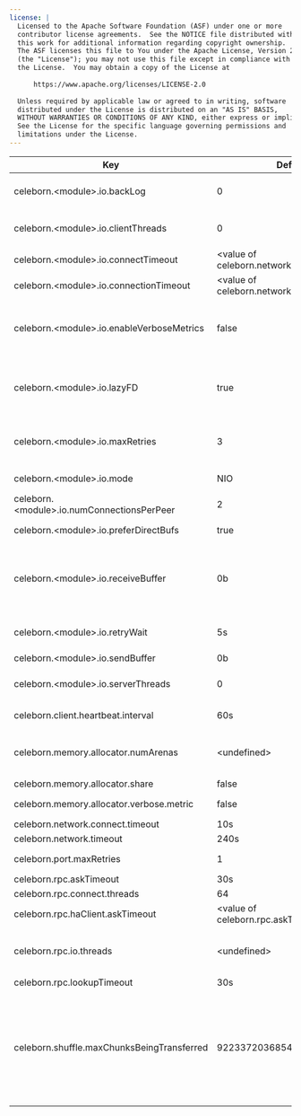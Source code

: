 ```yaml
---
license: |
  Licensed to the Apache Software Foundation (ASF) under one or more
  contributor license agreements.  See the NOTICE file distributed with
  this work for additional information regarding copyright ownership.
  The ASF licenses this file to You under the Apache License, Version 2.0
  (the "License"); you may not use this file except in compliance with
  the License.  You may obtain a copy of the License at
  
      https://www.apache.org/licenses/LICENSE-2.0
  
  Unless required by applicable law or agreed to in writing, software
  distributed under the License is distributed on an "AS IS" BASIS,
  WITHOUT WARRANTIES OR CONDITIONS OF ANY KIND, either express or implied.
  See the License for the specific language governing permissions and
  limitations under the License.
---
```


<!--begin-include-->
| Key | Default | Description | Since |
| --- | ------- | ----------- | ----- |
| celeborn.&lt;module&gt;.io.backLog | 0 | Requested maximum length of the queue of incoming connections. Default 0 for no backlog. |  | 
| celeborn.&lt;module&gt;.io.clientThreads | 0 | Number of threads used in the client thread pool. Default to 0, which is 2x#cores. |  | 
| celeborn.&lt;module&gt;.io.connectTimeout | &lt;value of celeborn.network.connect.timeout&gt; | Socket connect timeout. |  | 
| celeborn.&lt;module&gt;.io.connectionTimeout | &lt;value of celeborn.network.timeout&gt; | Connection active timeout. |  | 
| celeborn.&lt;module&gt;.io.enableVerboseMetrics | false | Whether to track Netty memory detailed metrics. If true, the detailed metrics of Netty PoolByteBufAllocator will be gotten, otherwise only general memory usage will be tracked. |  | 
| celeborn.&lt;module&gt;.io.lazyFD | true | Whether to initialize FileDescriptor lazily or not. If true, file descriptors are created only when data is going to be transferred. This can reduce the number of open files. |  | 
| celeborn.&lt;module&gt;.io.maxRetries | 3 | Max number of times we will try IO exceptions (such as connection timeouts) per request. If set to 0, we will not do any retries. |  | 
| celeborn.&lt;module&gt;.io.mode | NIO | Netty EventLoopGroup backend, available options: NIO, EPOLL. |  | 
| celeborn.&lt;module&gt;.io.numConnectionsPerPeer | 2 | Number of concurrent connections between two nodes. |  | 
| celeborn.&lt;module&gt;.io.preferDirectBufs | true | If true, we will prefer allocating off-heap byte buffers within Netty. |  | 
| celeborn.&lt;module&gt;.io.receiveBuffer | 0b | Receive buffer size (SO_RCVBUF). Note: the optimal size for receive buffer and send buffer should be latency * network_bandwidth. Assuming latency = 1ms, network_bandwidth = 10Gbps buffer size should be ~ 1.25MB. | 0.2.0 | 
| celeborn.&lt;module&gt;.io.retryWait | 5s | Time that we will wait in order to perform a retry after an IOException. Only relevant if maxIORetries > 0. | 0.2.0 | 
| celeborn.&lt;module&gt;.io.sendBuffer | 0b | Send buffer size (SO_SNDBUF). | 0.2.0 | 
| celeborn.&lt;module&gt;.io.serverThreads | 0 | Number of threads used in the server thread pool. Default to 0, which is 2x#cores. |  | 
| celeborn.client.heartbeat.interval | 60s | the heartbeat interval between worker and client | 0.3.0 | 
| celeborn.memory.allocator.numArenas | &lt;undefined&gt; | Number of arenas for pooled memory allocator. Default value is Runtime.getRuntime.availableProcessors, min value is 2. | 0.3.0 | 
| celeborn.memory.allocator.share | false | Whether to share memory allocator. | 0.3.0 | 
| celeborn.memory.allocator.verbose.metric | false | Weather to enable verbose metric for pooled allocator. | 0.3.0 | 
| celeborn.network.connect.timeout | 10s | Default socket connect timeout. | 0.2.0 | 
| celeborn.network.timeout | 240s | Default timeout for network operations. | 0.2.0 | 
| celeborn.port.maxRetries | 1 | When port is occupied, we will retry for max retry times. | 0.2.0 | 
| celeborn.rpc.askTimeout | 30s | Timeout for RPC ask operations. | 0.2.0 | 
| celeborn.rpc.connect.threads | 64 |  | 0.2.0 | 
| celeborn.rpc.haClient.askTimeout | &lt;value of celeborn.rpc.askTimeout&gt; | Timeout for HA client RPC ask operations. | 0.2.0 | 
| celeborn.rpc.io.threads | &lt;undefined&gt; | Netty IO thread number of NettyRpcEnv to handle RPC request. The default threads number is the number of runtime available processors. | 0.2.0 | 
| celeborn.rpc.lookupTimeout | 30s | Timeout for RPC lookup operations. | 0.2.0 | 
| celeborn.shuffle.maxChunksBeingTransferred | 9223372036854775807 | The max number of chunks allowed to be transferred at the same time on shuffle service. Note that new incoming connections will be closed when the max number is hit. The client will retry according to the shuffle retry configs (see `celeborn.shuffle.io.maxRetries` and `celeborn.shuffle.io.retryWait`), if those limits are reached the task will fail with fetch failure. | 0.2.0 | 
<!--end-include-->
